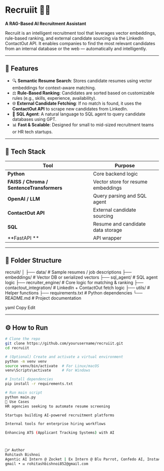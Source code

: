 # Recruiit 🧠💼  
**A RAG-Based AI Recruitment Assistant**

Recruiit is an intelligent recruitment tool that leverages vector embeddings, rule-based ranking, and external candidate sourcing via the LinkedIn ContactOut API. It enables companies to find the most relevant candidates from an internal database or the web — automatically and intelligently.

---

## 🚀 Features

- 🔍 **Semantic Resume Search**: Stores candidate resumes using vector embeddings for context-aware matching.
- ⚖️ **Rule-Based Ranking**: Candidates are sorted based on customizable rules (e.g., skills, experience, availability).
- 🌐 **External Candidate Fetching**: If no match is found, it uses the **ContactOut API** to scrape new candidates from LinkedIn.
- 🧠 **SQL Agent**: A natural language to SQL agent to query candidate databases using GPT.
- 📊 **Fast & Scalable**: Designed for small to mid-sized recruitment teams or HR tech startups.

---

## 🧠 Tech Stack

| Tool | Purpose |
|------|---------|
| **Python** | Core backend logic |
| **FAISS / Chroma / SentenceTransformers** | Vector store for resume embeddings |
| **OpenAI / LLM** | Query parsing and SQL agent |
| **ContactOut API** | External candidate sourcing |
| **SQL** | Resume and candidate data storage |
| **FastAPI ** | API wrapper  |

---

## 📂 Folder Structure

recruiit/
│
├── data/ # Sample resumes / job descriptions
├── embeddings/ # Vector DB or serialized vectors
├── sql_agent/ # SQL agent logic
├── recruiter_engine/ # Core logic for matching & ranking
├── contactout_integration/ # LinkedIn + ContactOut fetch logic
├── utils/ # Helper functions
├── requirements.txt # Python dependencies
└── README.md # Project documentation

yaml
Copy
Edit

---

## ⚙️ How to Run

```bash
# Clone the repo
git clone https://github.com/yourusername/recruiit.git
cd recruiit

# (Optional) Create and activate a virtual environment
python -m venv venv
source venv/bin/activate  # For Linux/macOS
venv\Scripts\activate     # For Windows

# Install dependencies
pip install -r requirements.txt

# Run main script
python main.py
📌 Use Cases
HR agencies seeking to automate resume screening

Startups building AI-powered recruitment platforms

Internal tools for enterprise hiring workflows

Enhancing ATS (Applicant Tracking Systems) with AI



🙋‍♂️ Author
Rohitash Bishnoi
Agentic AI Intern @ Zocket | Ex Intern @ Blu Parrot, Confedo AI, InstaAd, Drooid
gmail • ✉️ rohitashbishnoi852@gmail.com

